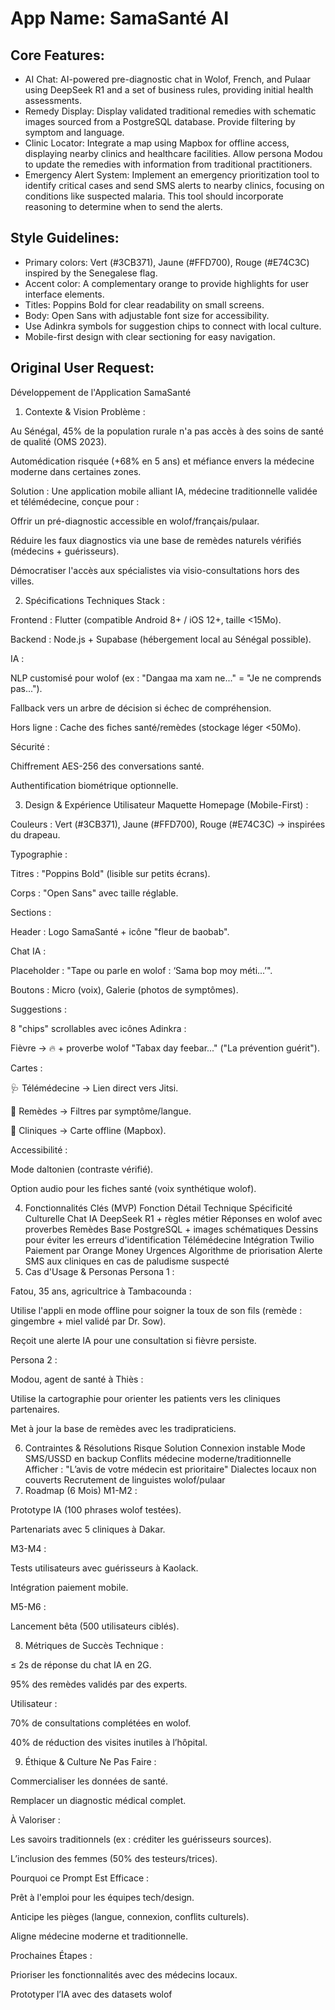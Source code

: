 # **App Name**: SamaSanté AI

## Core Features:

- AI Chat: AI-powered pre-diagnostic chat in Wolof, French, and Pulaar using DeepSeek R1 and a set of business rules, providing initial health assessments.
- Remedy Display: Display validated traditional remedies with schematic images sourced from a PostgreSQL database. Provide filtering by symptom and language.
- Clinic Locator: Integrate a map using Mapbox for offline access, displaying nearby clinics and healthcare facilities. Allow persona Modou to update the remedies with information from traditional practitioners.
- Emergency Alert System: Implement an emergency prioritization tool to identify critical cases and send SMS alerts to nearby clinics, focusing on conditions like suspected malaria. This tool should incorporate reasoning to determine when to send the alerts.

## Style Guidelines:

- Primary colors: Vert (#3CB371), Jaune (#FFD700), Rouge (#E74C3C) inspired by the Senegalese flag.
- Accent color: A complementary orange to provide highlights for user interface elements.
- Titles: Poppins Bold for clear readability on small screens.
- Body: Open Sans with adjustable font size for accessibility.
- Use Adinkra symbols for suggestion chips to connect with local culture.
- Mobile-first design with clear sectioning for easy navigation.

## Original User Request:
Développement de l'Application SamaSanté
1. Contexte & Vision
Problème :

Au Sénégal, 45% de la population rurale n'a pas accès à des soins de santé de qualité (OMS 2023).

Automédication risquée (+68% en 5 ans) et méfiance envers la médecine moderne dans certaines zones.

Solution :
Une application mobile alliant IA, médecine traditionnelle validée et télémédecine, conçue pour :

Offrir un pré-diagnostic accessible en wolof/français/pulaar.

Réduire les faux diagnostics via une base de remèdes naturels vérifiés (médecins + guérisseurs).

Démocratiser l'accès aux spécialistes via visio-consultations hors des villes.

2. Spécifications Techniques
Stack :

Frontend : Flutter (compatible Android 8+ / iOS 12+, taille <15Mo).

Backend : Node.js + Supabase (hébergement local au Sénégal possible).

IA :

NLP customisé pour wolof (ex : "Dangaa ma xam ne..." = "Je ne comprends pas...").

Fallback vers un arbre de décision si échec de compréhension.

Hors ligne : Cache des fiches santé/remèdes (stockage léger <50Mo).

Sécurité :

Chiffrement AES-256 des conversations santé.

Authentification biométrique optionnelle.

3. Design & Expérience Utilisateur
Maquette Homepage (Mobile-First) :

Couleurs : Vert (#3CB371), Jaune (#FFD700), Rouge (#E74C3C) → inspirées du drapeau.

Typographie :

Titres : "Poppins Bold" (lisible sur petits écrans).

Corps : "Open Sans" avec taille réglable.

Sections :

Header : Logo SamaSanté + icône "fleur de baobab".

Chat IA :

Placeholder : "Tape ou parle en wolof : ‘Sama bop moy méti...’".

Boutons : Micro (voix), Galerie (photos de symptômes).

Suggestions :

8 "chips" scrollables avec icônes Adinkra :

Fièvre → 🔥 + proverbe wolof "Tabax day feebar..." ("La prévention guérit").

Cartes :

🩺 Télémédecine → Lien direct vers Jitsi.

🌿 Remèdes → Filtres par symptôme/langue.

📍 Cliniques → Carte offline (Mapbox).

Accessibilité :

Mode daltonien (contraste vérifié).

Option audio pour les fiches santé (voix synthétique wolof).

4. Fonctionnalités Clés (MVP)
Fonction	Détail Technique	Spécificité Culturelle
Chat IA	DeepSeek R1 + règles métier	Réponses en wolof avec proverbes
Remèdes	Base PostgreSQL + images schématiques	Dessins pour éviter les erreurs d'identification
Télémédecine	Intégration Twilio	Paiement par Orange Money
Urgences	Algorithme de priorisation	Alerte SMS aux cliniques en cas de paludisme suspecté
5. Cas d'Usage & Personas
Persona 1 :

Fatou, 35 ans, agricultrice à Tambacounda :

Utilise l'appli en mode offline pour soigner la toux de son fils (remède : gingembre + miel validé par Dr. Sow).

Reçoit une alerte IA pour une consultation si fièvre persiste.

Persona 2 :

Modou, agent de santé à Thiès :

Utilise la cartographie pour orienter les patients vers les cliniques partenaires.

Met à jour la base de remèdes avec les tradipraticiens.

6. Contraintes & Résolutions
Risque	Solution
Connexion instable	Mode SMS/USSD en backup
Conflits médecine moderne/traditionnelle	Afficher : "L’avis de votre médecin est prioritaire"
Dialectes locaux non couverts	Recrutement de linguistes wolof/pulaar
7. Roadmap (6 Mois)
M1-M2 :

Prototype IA (100 phrases wolof testées).

Partenariats avec 5 cliniques à Dakar.

M3-M4 :

Tests utilisateurs avec guérisseurs à Kaolack.

Intégration paiement mobile.

M5-M6 :

Lancement bêta (500 utilisateurs ciblés).

8. Métriques de Succès
Technique :

≤ 2s de réponse du chat IA en 2G.

95% des remèdes validés par des experts.

Utilisateur :

70% de consultations complétées en wolof.

40% de réduction des visites inutiles à l’hôpital.

9. Éthique & Culture
Ne Pas Faire :

Commercialiser les données de santé.

Remplacer un diagnostic médical complet.

À Valoriser :

Les savoirs traditionnels (ex : créditer les guérisseurs sources).

L’inclusion des femmes (50% des testeurs/trices).

Pourquoi ce Prompt Est Efficace :

Prêt à l'emploi pour les équipes tech/design.

Anticipe les pièges (langue, connexion, conflits culturels).

Aligne médecine moderne et traditionnelle.

Prochaines Étapes :

Prioriser les fonctionnalités avec des médecins locaux.

Prototyper l’IA avec des datasets wolof
  